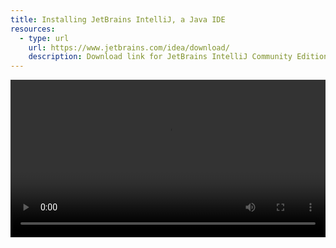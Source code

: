 ```yaml
---
title: Installing JetBrains IntelliJ, a Java IDE
resources:
  - type: url
    url: https://www.jetbrains.com/idea/download/
    description: Download link for JetBrains IntelliJ Community Edition
---
```

<video width="100%" controls class="my-2 drop-shadow-small" src="{% link getting-started/guides/macosx-intellij.mp4 %}"></video>


